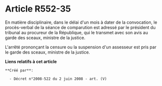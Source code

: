 # Article R552-35

En matière disciplinaire, dans le délai d'un mois à dater de la convocation, le procès-verbal de la séance de comparution est
adressé par le président du tribunal au procureur de la République, qui le transmet avec son avis au garde des sceaux,
ministre de la justice.

L'arrêté prononçant la censure ou la suspension d'un assesseur est pris par le garde des sceaux, ministre de la justice.

**Liens relatifs à cet article**

	**Créé par**:

	  - Décret n°2008-522 du 2 juin 2008 - art. (V)
